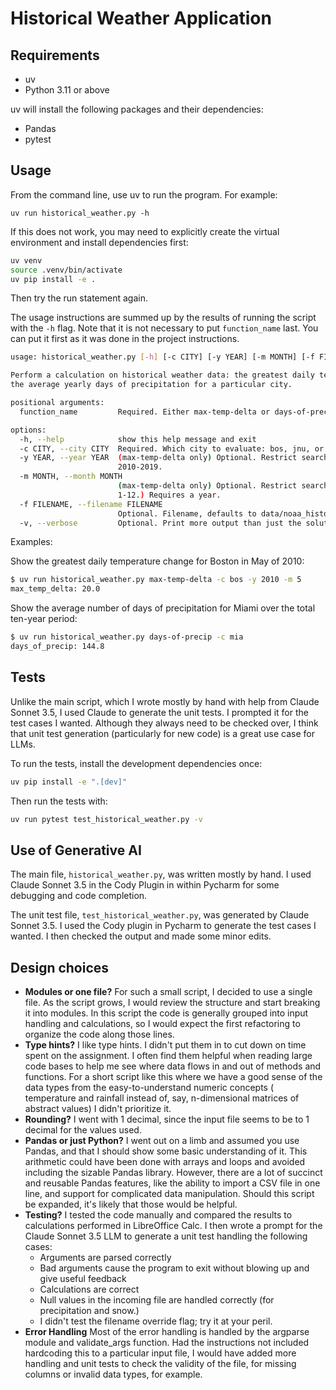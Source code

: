 # Historical Weather Application

## Requirements

- uv
- Python 3.11 or above

uv will install the following packages and their dependencies:

- Pandas
- pytest

## Usage
From the command line, use uv to run the program. For example:
```
uv run historical_weather.py -h
```

If this does not work, you may need to explicitly create the virtual environment and install dependencies first:
```bash
uv venv
source .venv/bin/activate
uv pip install -e .
```

Then try the run statement again.

The usage instructions are summed up by the results of running the script with the `-h` flag.
Note that it is not necessary to put `function_name` last. You can put it first as it was done in the project
instructions.

```bash
usage: historical_weather.py [-h] [-c CITY] [-y YEAR] [-m MONTH] [-f FILENAME] [-v] function_name

Perform a calculation on historical weather data: the greatest daily temperature change for a particular city, or
the average yearly days of precipitation for a particular city.

positional arguments:
  function_name         Required. Either max-temp-delta or days-of-precip

options:
  -h, --help            show this help message and exit
  -c CITY, --city CITY  Required. Which city to evaluate: bos, jnu, or mia
  -y YEAR, --year YEAR  (max-temp-delta only) Optional. Restrict search to a particular year in the range
                        2010-2019.
  -m MONTH, --month MONTH
                        (max-temp-delta only) Optional. Restrict search to a particular month in the range
                        1-12.) Requires a year.
  -f FILENAME, --filename FILENAME
                        Optional. Filename, defaults to data/noaa_historical_weather_10yr.csv
  -v, --verbose         Optional. Print more output than just the solution.
```
Examples:

Show the greatest daily temperature change for Boston in May of 2010:
```bash
$ uv run historical_weather.py max-temp-delta -c bos -y 2010 -m 5
max_temp_delta: 20.0
```
Show the average number of days of precipitation for Miami over the total ten-year period:
```bash
$ uv run historical_weather.py days-of-precip -c mia
days_of_precip: 144.8
````

## Tests

Unlike the main script, which I wrote mostly by hand with help from Claude Sonnet 3.5, I used Claude to generate the
unit tests. I prompted it for the test cases I wanted. Although they always need to be checked over, I think that unit
test generation (particularly for new code) is a great use case for LLMs.

To run the tests, install the development dependencies once:

```bash
uv pip install -e ".[dev]"
```

Then run the tests with:

```bash
uv run pytest test_historical_weather.py -v
```

## Use of Generative AI

The main file, `historical_weather.py`, was written mostly by hand. I used Claude Sonnet 3.5 in the Cody Plugin in
within Pycharm for some debugging and code completion.

The unit test file, `test_historical_weather.py`, was generated by Claude Sonnet 3.5. I used the Cody plugin in Pycharm
to generate the test cases I wanted. I then checked the output and made some minor edits.

## Design choices

- **Modules or one file?**  For such a small script, I decided to use a single file. As the script grows, I would review
  the structure and start breaking it into modules. In this script the code is generally grouped into input handling and
  calculations, so I would expect the first refactoring to organize the code along those lines.
- **Type hints?**  I like type hints. I didn't put them in to cut down on time spent on the assignment. I often find
  them helpful when reading large code bases to help me see where data flows in and out of methods and functions. For
  a short script like this where we have a good sense of the data types from the easy-to-understand numeric concepts (
  temperature and rainfall instead of, say, n-dimensional matrices of abstract values) I didn't prioritize it.
- **Rounding?**  I went with 1 decimal, since the input file seems to be to 1 decimal for the values used.
- **Pandas or just Python?**  I went out on a limb and assumed you use Pandas, and that I should show some basic
  understanding of it. This arithmetic could have been done with arrays and loops and avoided including the sizable
  Pandas library. However, there are a lot of succinct and reusable Pandas features, like the ability to import a CSV
  file in one line, and support for complicated data manipulation. Should this script be expanded, it's likely that
  those would be helpful.
- **Testing?**  I tested the code manually and compared the results to calculations performed in LibreOffice Calc. I
  then wrote a prompt for the Claude Sonnet 3.5 LLM to generate a unit test handling the following cases:
    - Arguments are parsed correctly
    - Bad arguments cause the program to exit without blowing up and give useful feedback
    - Calculations are correct
    - Null values in the incoming file are handled correctly (for precipitation and snow.)
    - I didn't test the filename override flag; try it at your peril.
- **Error Handling** Most of the error handling is handled by the argparse module and validate_args function. Had the
  instructions not included hardcoding this to a particular input file, I would have added more handling and unit tests
  to check the validity of the file, for missing columns or invalid data types, for example.
